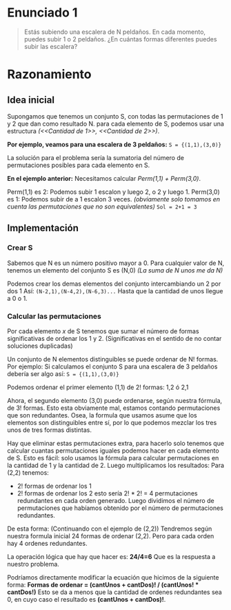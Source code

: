 # Enunciado 1

> Estás subiendo una escalera de N peldaños. En cada momento, puedes subir 1 o 2 peldaños. ¿En cuántas formas diferentes puedes subir las escalera?

# Razonamiento

## Idea inicial
Supongamos que tenemos un conjunto S, con todas las permutaciones de 1 y 2 que dan como resultado N.
para cada elemento de S, podemos usar una estructura *(<<Cantidad de 1>>, <<Cantidad de 2>>)*.

**Por ejemplo, veamos para una escalera de 3 peldaños:**
`S = {(1,1),(3,0)}`

La solución para el problema sería la sumatoria del número de permutaciones posibles para cada elemento en S.

**En el ejemplo anterior:**
Necesitamos calcular *Perm(1,1) + Perm(3,0)*.

Perm(1,1) es 2: Podemos subir 1 escalon y luego 2, o 2 y luego 1.
Perm(3,0) es 1: Podemos subir de a 1 escalon 3 veces.
*(obviamente solo tomamos en cuenta las permutaciones que no son equivalentes)*
`Sol = 2+1 = 3`

## Implementación
### Crear S
Sabemos que N es un número positivo mayor a 0.
Para cualquier valor de N, tenemos un elemento del conjunto S es (N,0)
*(La suma de N unos me da N)*

Podemos crear los demas elementos del conjunto intercambiando un 2 por dos 1
Así:
 `(N-2,1),(N-4,2),(N-6,3)...`
Hasta que la cantidad de unos llegue a 0 o 1.

### Calcular las permutaciones
Por cada elemento *x* de S tenemos que sumar el número de formas significativas de ordenar los 1 y 2. (Significativas en el sentido de no contar soluciones duplicadas)

Un conjunto de N elementos distinguibles se puede ordenar de N! formas.
Por ejemplo: Si calculamos el conjunto S para una escalera de 3 peldaños debería ser algo así:
`S = {(1,1),(3,0)}`

Podemos ordenar el primer elemento (1,1) de 2! formas:
 1,2 ó 2,1

Ahora, el segundo elemento (3,0) puede ordenarse, según nuestra fórmula, de 3! formas. Esto esta obviamente mal, estamos contando permutaciones que son redundantes.
Osea, la formula que usamos asume que los elementos son distinguibles entre sí, por lo que podemos mezclar los tres unos de tres formas distintas.

Hay que eliminar estas permutaciones extra, para hacerlo solo tenemos que calcular cuantas permutaciones iguales podemos hacer en cada elemento de S.
Esto es fácil: solo usamos la fórmula para calcular permutaciones en la cantidad de 1 y la cantidad de 2. Luego multiplicamos los resultados:
Para (2,2) tenemos:
  + 2! formas de ordenar los 1
  + 2! formas de ordenar los 2
  esto sería 2! * 2! = 4 permutaciones redundantes en cada orden generado.
Luego dividimos el número de permutaciones que habíamos obtenido por el número de permutaciones redundantes.

De esta forma:
 (Continuando con el ejemplo de (2,2))
 Tendremos según nuestra formula inicial 24 formas de ordenar (2,2).
 Pero para cada orden hay 4 ordenes redundantes.
 
 La operación lógica que hay que hacer es: **24/4=6**
 Que es la respuesta a nuestro problema.

Podríamos directamente modificar la ecuación que hicimos de la siguiente forma:
**Formas de ordenar = (cantUnos + cantDos)! / (cantUnos! * cantDos!)**
Esto se da a menos que la cantidad de ordenes redundantes sea 0, en cuyo caso el resultado es **(cantUnos + cantDos)!**.

